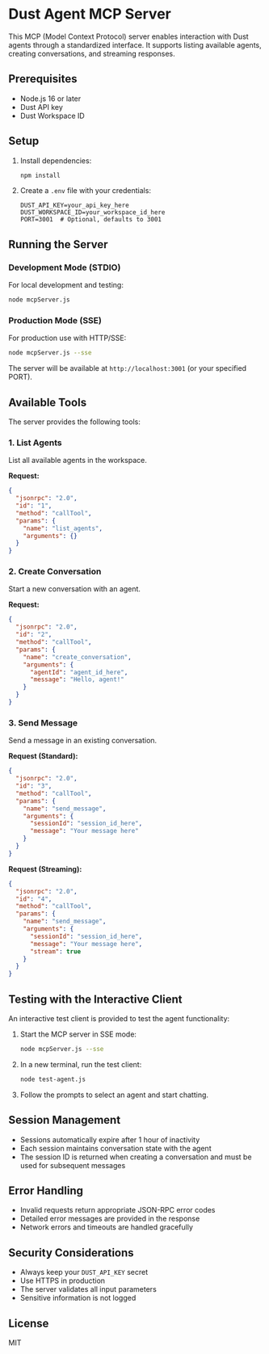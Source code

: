 # Dust Agent MCP Server

This MCP (Model Context Protocol) server enables interaction with Dust agents through a standardized interface. It supports listing available agents, creating conversations, and streaming responses.

## Prerequisites

- Node.js 16 or later
- Dust API key
- Dust Workspace ID

## Setup

1. Install dependencies:
   ```bash
   npm install
   ```

2. Create a `.env` file with your credentials:
   ```env
   DUST_API_KEY=your_api_key_here
   DUST_WORKSPACE_ID=your_workspace_id_here
   PORT=3001  # Optional, defaults to 3001
   ```

## Running the Server

### Development Mode (STDIO)
For local development and testing:
```bash
node mcpServer.js
```

### Production Mode (SSE)
For production use with HTTP/SSE:
```bash
node mcpServer.js --sse
```

The server will be available at `http://localhost:3001` (or your specified PORT).

## Available Tools

The server provides the following tools:

### 1. List Agents
List all available agents in the workspace.

**Request:**
```json
{
  "jsonrpc": "2.0",
  "id": "1",
  "method": "callTool",
  "params": {
    "name": "list_agents",
    "arguments": {}
  }
}
```

### 2. Create Conversation
Start a new conversation with an agent.

**Request:**
```json
{
  "jsonrpc": "2.0",
  "id": "2",
  "method": "callTool",
  "params": {
    "name": "create_conversation",
    "arguments": {
      "agentId": "agent_id_here",
      "message": "Hello, agent!"
    }
  }
}
```

### 3. Send Message
Send a message in an existing conversation.

**Request (Standard):**
```json
{
  "jsonrpc": "2.0",
  "id": "3",
  "method": "callTool",
  "params": {
    "name": "send_message",
    "arguments": {
      "sessionId": "session_id_here",
      "message": "Your message here"
    }
  }
}
```

**Request (Streaming):**
```json
{
  "jsonrpc": "2.0",
  "id": "4",
  "method": "callTool",
  "params": {
    "name": "send_message",
    "arguments": {
      "sessionId": "session_id_here",
      "message": "Your message here",
      "stream": true
    }
  }
}
```

## Testing with the Interactive Client

An interactive test client is provided to test the agent functionality:

1. Start the MCP server in SSE mode:
   ```bash
   node mcpServer.js --sse
   ```

2. In a new terminal, run the test client:
   ```bash
   node test-agent.js
   ```

3. Follow the prompts to select an agent and start chatting.

## Session Management

- Sessions automatically expire after 1 hour of inactivity
- Each session maintains conversation state with the agent
- The session ID is returned when creating a conversation and must be used for subsequent messages

## Error Handling

- Invalid requests return appropriate JSON-RPC error codes
- Detailed error messages are provided in the response
- Network errors and timeouts are handled gracefully

## Security Considerations

- Always keep your `DUST_API_KEY` secret
- Use HTTPS in production
- The server validates all input parameters
- Sensitive information is not logged

## License

MIT
